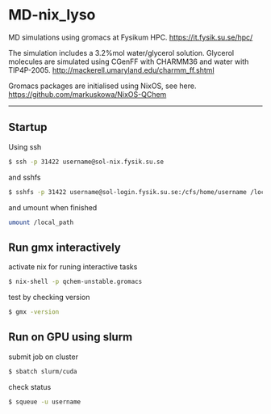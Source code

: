 # MD-nix_lyso
MD simulations using gromacs at Fysikum HPC. 
https://it.fysik.su.se/hpc/

The simulation includes a 3.2%mol water/glycerol solution. 
Glycerol molecules are simulated using CGenFF with CHARMM36 and water with TIP4P-2005.
http://mackerell.umaryland.edu/charmm_ff.shtml

Gromacs packages are initialised using NixOS, see here. 
https://github.com/markuskowa/NixOS-QChem

-----

## Startup

Using ssh
```bash 
$ ssh -p 31422 username@sol-nix.fysik.su.se
```
and sshfs
```bash
$ sshfs -p 31422 username@sol-login.fysik.su.se:/cfs/home/username /local_path
```
and umount when finished
```bash
umount /local_path
```

## Run gmx interactively
activate nix for runing interactive tasks
```bash 
$ nix-shell -p qchem-unstable.gromacs
```
test by checking version
```bash 
$ gmx -version
```

## Run on GPU using slurm

submit job on cluster
```bash
$ sbatch slurm/cuda
```
check status
```bash
$ squeue -u username
```

